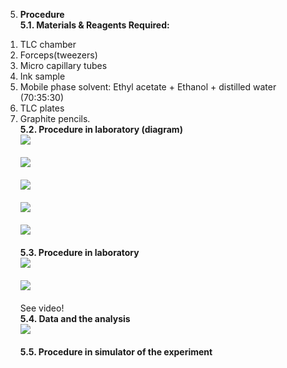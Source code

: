 5. <b>Procedure</b> </br>
<b>5.1. Materials & Reagents Required: </b></br>
1)	TLC chamber </br>
2)	Forceps(tweezers)</br>
3)	Micro capillary tubes</br>
4)	Ink sample </br>
5)	Mobile phase solvent: Ethyl acetate + Ethanol + distilled water (70:35:30)</br>
6)	TLC plates</br>
7)	Graphite pencils.</br>
<b>5.2. Procedure in laboratory (diagram)</b></br>
<centre><Img src ="img(2.png)"></centre><br></br>
<centre><Img src ="img(3.png)"></centre><br></br>
<centre><Img src ="img(4.png)"></centre><br></br>
<centre><Img src ="img(5.png)"></centre><br></br>
<centre><Img src ="img(6.png)"></centre><br></br>
<b>5.3. Procedure in laboratory</b></br>
<centre><Img src ="img(7.jpg)"></centre><br></br>
<centre><Img src ="img(8.jpg)"></centre><br></br>
<centre>See video!</centre> </br>
<b>5.4. Data and the analysis</b></br>
<centre><Img src ="img(9.png)"></centre><br></br>
<b>5.5. Procedure in simulator of the experiment</b></br>